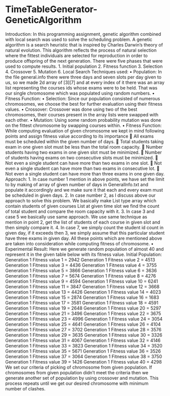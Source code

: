 # TimeTableGenerator-GeneticAlgorithm
 Introduction: In this programming assignment, genetic algorithm combined with local search was used to solve the scheduling problem.  A genetic algorithm is a search heuristic that is inspired by Charles Darwin’s theory of natural evolution. This algorithm reflects the process of natural selection where the fittest individuals are selected for reproduction in order to produce offspring of the next generation. There were five phases that were used to compute results. 1.	Initial population 2.	Fitness function 3.	Selection 4.	Crossover 5.	Mutation 6.	Local Search Techniques used:  •	Population: In the file general.info there were three days and seven slots per day given to us, so we made 2d array of [3][7] and at every index of it there was an array list representing the courses ids whose exams were to be held. That was our single chromosome which was populated using random numbers.  •	Fitness Function:  •	Selection: Since our population consisted of numerous chromosomes, we choose the best for further evaluation using their fitness values. •	Crossover: Crossover was done using two of the best chromosomes, their courses present in the array lists were swapped with each other.   •	Mutation: Using some random probability mutation was done on the fittest chromosome by swapping courses within.  •	Fitness Function:  While computing evaluation of given chromosome we kept in mind following points and assign fitness value according to its importance 	All exams must be scheduled within the given number of days. 	Total students taking exam in one given slot must be less than the total room capacity. 	Number students having two exams in one given slot must be minimized. 	Number of students having exams on two consecutive slots must be minimized. 	Not even a single student can have more than two exams in one slot. 	Not even a single student can have more than two exams in consecutive lot. 	Not even a single student can have more than three exams in one given day.                    Approach:  1.	In case number 1 mention in above points, we have set the limit to by making of array of given number of days in GeneralInfo.txt and populate it accordingly and we make sure it that each and every exam must be scheduled in given days. 2.	In case number 2, as I discuss above our approach to solve this problem. We basically make List type array which contain students of given courses List at given time slot we find the count of total student and compare the room capacity with it. 3.	In case 3 and case 5 we basically use same approach. We use same technique as mention in point 2, get the list of students of each course in given slot and then simply compare it. 4.	In case 7, we simply count the student id count in given day, if it exceeds then 3, we simply assume that this particular student have three exams in given day.    All these points which are mentioned above are taken into consideration while computing fitness of chromosome.  •	Experimental Result:   Here we generate random population of almost 40 and represent it in the given table below with its fitness value.      Initial Population:  Generation 1 Fitness value 1 = 2942 Generation 1 Fitness value 2 = 4513 Generation 1 Fitness value 3 = 4436 Generation 1 Fitness value 4 = 3755 Generation 1 Fitness value 5 = 3866 Generation 1 Fitness value 6 = 3636 Generation 1 Fitness value 7 = 5674 Generation 1 Fitness value 8 = 4276 Generation 1 Fitness value 9 = 4594 Generation 1 Fitness value 10 = 6241 Generation 1 Fitness value 11 = 3847 Generation 1 Fitness value 12 = 3668 Generation 1 Fitness value 13 = 4426 Generation 1 Fitness value 14 = 4023 Generation 1 Fitness value 15 = 2874 Generation 1 Fitness value 16 = 1683 Generation 1 Fitness value 17 = 3581 Generation 1 Fitness value 18 = 4591 Generation 1 Fitness value 19 = 2648 Generation 1 Fitness value 20 = 5297 Generation 1 Fitness value 21 = 3496 Generation 1 Fitness value 22 = 3675 Generation 1 Fitness value 23 = 4996 Generation 1 Fitness value 24 = 3054 Generation 1 Fitness value 25 = 4641 Generation 1 Fitness value 26 = 4104 Generation 1 Fitness value 27 = 3702 Generation 1 Fitness value 28 = 3576 Generation 1 Fitness value 29 = 3635 Generation 1 Fitness value 30 = 3326 Generation 1 Fitness value 31 = 4067 Generation 1 Fitness value 32 = 4146 Generation 1 Fitness value 33 = 3823 Generation 1 Fitness value 34 = 3520 Generation 1 Fitness value 35 = 5671 Generation 1 Fitness value 36 = 3526 Generation 1 Fitness value 37 = 3064 Generation 1 Fitness value 38 = 3750 Generation 1 Fitness value 39 = 1426 Generation 1 Fitness value 40 = 4298       We set our criteria of picking of chromosome from given population. If chromosomes from given population didn’t meet the criteria then we generate another set of population by using crossover and mutation. This process repeats until we get our desired chromosome with minimum number of clashes. 
